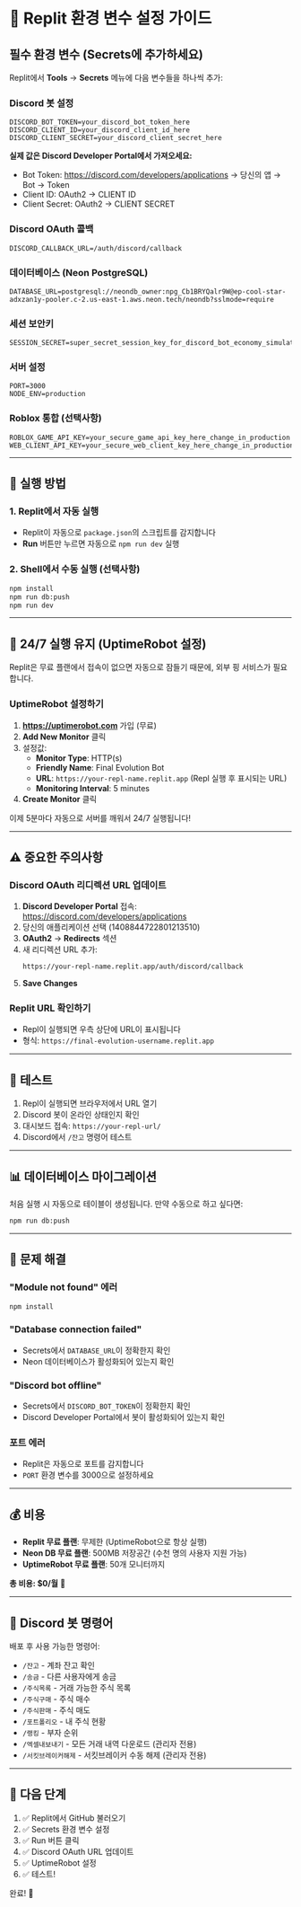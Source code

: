 # 🔐 Replit 환경 변수 설정 가이드

## 필수 환경 변수 (Secrets에 추가하세요)

Replit에서 **Tools** → **Secrets** 메뉴에 다음 변수들을 하나씩 추가:

### Discord 봇 설정
```
DISCORD_BOT_TOKEN=your_discord_bot_token_here
DISCORD_CLIENT_ID=your_discord_client_id_here
DISCORD_CLIENT_SECRET=your_discord_client_secret_here
```

**실제 값은 Discord Developer Portal에서 가져오세요:**
- Bot Token: https://discord.com/developers/applications → 당신의 앱 → Bot → Token
- Client ID: OAuth2 → CLIENT ID
- Client Secret: OAuth2 → CLIENT SECRET

### Discord OAuth 콜백
```
DISCORD_CALLBACK_URL=/auth/discord/callback
```

### 데이터베이스 (Neon PostgreSQL)
```
DATABASE_URL=postgresql://neondb_owner:npg_Cb1BRYQalr9W@ep-cool-star-adxzan1y-pooler.c-2.us-east-1.aws.neon.tech/neondb?sslmode=require
```

### 세션 보안키
```
SESSION_SECRET=super_secret_session_key_for_discord_bot_economy_simulator_2024_very_long_string
```

### 서버 설정
```
PORT=3000
NODE_ENV=production
```

### Roblox 통합 (선택사항)
```
ROBLOX_GAME_API_KEY=your_secure_game_api_key_here_change_in_production
WEB_CLIENT_API_KEY=your_secure_web_client_key_here_change_in_production
```

---

## 🚀 실행 방법

### 1. Replit에서 자동 실행
- Replit이 자동으로 `package.json`의 스크립트를 감지합니다
- **Run** 버튼만 누르면 자동으로 `npm run dev` 실행

### 2. Shell에서 수동 실행 (선택사항)
```bash
npm install
npm run db:push
npm run dev
```

---

## 🔄 24/7 실행 유지 (UptimeRobot 설정)

Replit은 무료 플랜에서 접속이 없으면 자동으로 잠들기 때문에, 외부 핑 서비스가 필요합니다.

### UptimeRobot 설정하기

1. **https://uptimerobot.com** 가입 (무료)
2. **Add New Monitor** 클릭
3. 설정값:
   - **Monitor Type**: HTTP(s)
   - **Friendly Name**: Final Evolution Bot
   - **URL**: `https://your-repl-name.replit.app` (Repl 실행 후 표시되는 URL)
   - **Monitoring Interval**: 5 minutes
4. **Create Monitor** 클릭

이제 5분마다 자동으로 서버를 깨워서 24/7 실행됩니다!

---

## ⚠️ 중요한 주의사항

### Discord OAuth 리디렉션 URL 업데이트

1. **Discord Developer Portal** 접속: https://discord.com/developers/applications
2. 당신의 애플리케이션 선택 (1408844722801213510)
3. **OAuth2** → **Redirects** 섹션
4. 새 리디렉션 URL 추가:
   ```
   https://your-repl-name.replit.app/auth/discord/callback
   ```
5. **Save Changes**

### Replit URL 확인하기
- Repl이 실행되면 우측 상단에 URL이 표시됩니다
- 형식: `https://final-evolution-username.replit.app`

---

## 🧪 테스트

1. Repl이 실행되면 브라우저에서 URL 열기
2. Discord 봇이 온라인 상태인지 확인
3. 대시보드 접속: `https://your-repl-url/`
4. Discord에서 `/잔고` 명령어 테스트

---

## 📊 데이터베이스 마이그레이션

처음 실행 시 자동으로 테이블이 생성됩니다. 만약 수동으로 하고 싶다면:

```bash
npm run db:push
```

---

## 🐛 문제 해결

### "Module not found" 에러
```bash
npm install
```

### "Database connection failed"
- Secrets에서 `DATABASE_URL`이 정확한지 확인
- Neon 데이터베이스가 활성화되어 있는지 확인

### "Discord bot offline"
- Secrets에서 `DISCORD_BOT_TOKEN`이 정확한지 확인
- Discord Developer Portal에서 봇이 활성화되어 있는지 확인

### 포트 에러
- Replit은 자동으로 포트를 감지합니다
- `PORT` 환경 변수를 3000으로 설정하세요

---

## 💰 비용

- **Replit 무료 플랜**: 무제한 (UptimeRobot으로 항상 실행)
- **Neon DB 무료 플랜**: 500MB 저장공간 (수천 명의 사용자 지원 가능)
- **UptimeRobot 무료 플랜**: 50개 모니터까지

**총 비용: $0/월** 🎉

---

## 📱 Discord 봇 명령어

배포 후 사용 가능한 명령어:
- `/잔고` - 계좌 잔고 확인
- `/송금` - 다른 사용자에게 송금
- `/주식목록` - 거래 가능한 주식 목록
- `/주식구매` - 주식 매수
- `/주식판매` - 주식 매도
- `/포트폴리오` - 내 주식 현황
- `/랭킹` - 부자 순위
- `/엑셀내보내기` - 모든 거래 내역 다운로드 (관리자 전용)
- `/서킷브레이커해제` - 서킷브레이커 수동 해제 (관리자 전용)

---

## 🎯 다음 단계

1. ✅ Replit에서 GitHub 불러오기
2. ✅ Secrets 환경 변수 설정
3. ✅ Run 버튼 클릭
4. ✅ Discord OAuth URL 업데이트
5. ✅ UptimeRobot 설정
6. ✅ 테스트!

완료! 🚀
